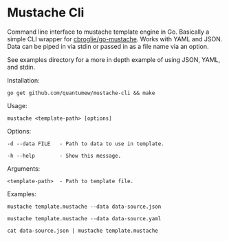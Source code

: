Mustache Cli
============

Command line interface to mustache template engine in Go.
Basically a simple CLI wrapper for [cbroglie/go-mustache](https://github.com/cbroglie/go-mustache).
Works with YAML and JSON. Data can be piped in via stdin or passed in as a file name via an option.

See examples directory for a more in depth example of using JSON, YAML, and stdin.

Installation:

    go get github.com/quantumew/mustache-cli && make

Usage:

	mustache <template-path> [options]

Options:

	-d --data FILE   - Path to data to use in template.

	-h --help        - Show this message.

Arguments:

	<template-path>  - Path to template file.

Examples:

	mustache template.mustache --data data-source.json

	mustache template.mustache --data data-source.yaml

	cat data-source.json | mustache template.mustache

